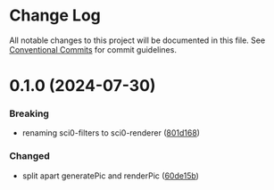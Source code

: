# Change Log

All notable changes to this project will be documented in this file.
See [Conventional Commits](https://conventionalcommits.org) for commit guidelines.

# 0.1.0 (2024-07-30)

### Breaking

- renaming sci0-filters to sci0-renderer ([801d168](https://github.com/32bitkid/sci.js/commit/801d1685e8bd2e63bb1b32910f6e3138be22b8f6))

### Changed

- split apart generatePic and renderPic ([60de15b](https://github.com/32bitkid/sci.js/commit/60de15b3501e70beb82a3114ecdd290fb8fad8f7))
